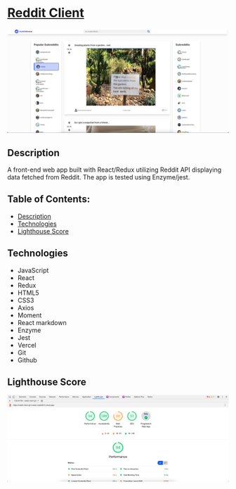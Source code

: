 # [Reddit Client](https://reddit-client-git-master-mojib2014.vercel.app/)

![Porject screenshot](./public/images/project-img.png)

## Description

A front-end web app built with React/Redux utilizing Reddit API displaying data fetched from Reddit.
The app is tested using Enzyme/jest.

## Table of Contents:

- [Description](#description)
- [Technologies](#technologies)
- [Lighthouse Score](#lighthouse-score)

## Technologies

- JavaScript
- React
- Redux
- HTML5
- CSS3
- Axios
- Moment
- React markdown
- Enzyme
- Jest
- Vercel
- Git
- Github

## Lighthouse Score

![lighthouse-score](/public/images/lighthouse-score.png)
